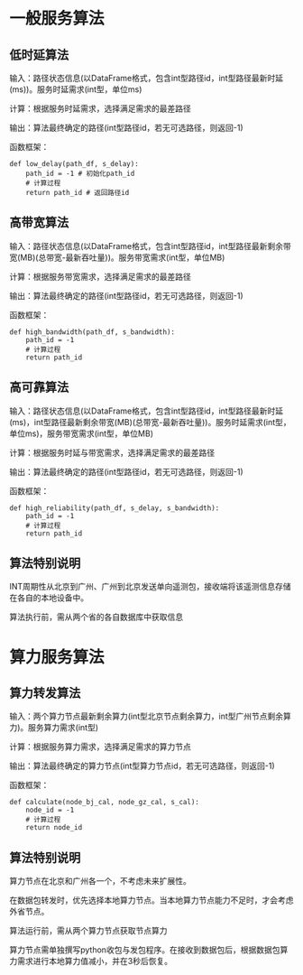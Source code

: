 
# 一般服务算法

## 低时延算法

输入：路径状态信息(以DataFrame格式，包含int型路径id，int型路径最新时延(ms))。服务时延需求(int型，单位ms)

计算：根据服务时延需求，选择满足需求的最差路径

输出：算法最终确定的路径(int型路径id，若无可选路径，则返回-1)

函数框架：

    def low_delay(path_df, s_delay):
        path_id = -1 # 初始化path_id
        # 计算过程
        return path_id # 返回路径id

## 高带宽算法

输入：路径状态信息(以DataFrame格式，包含int型路径id，int型路径最新剩余带宽(MB)(总带宽-最新吞吐量))。服务带宽需求(int型，单位MB)

计算：根据服务带宽需求，选择满足需求的最差路径

输出：算法最终确定的路径(int型路径id，若无可选路径，则返回-1)

函数框架：

    def high_bandwidth(path_df, s_bandwidth):
        path_id = -1
        # 计算过程
        return path_id

## 高可靠算法

输入：路径状态信息(以DataFrame格式，包含int型路径id，int型路径最新时延(ms)，int型路径最新剩余带宽(MB)(总带宽-最新吞吐量))。服务时延需求(int型，单位ms)，服务带宽需求(int型，单位MB)

计算：根据服务时延与带宽需求，选择满足需求的最差路径

输出：算法最终确定的路径(int型路径id，若无可选路径，则返回-1)

函数框架：

    def high_reliability(path_df, s_delay, s_bandwidth):
        path_id = -1
        # 计算过程
        return path_id

## 算法特别说明

INT周期性从北京到广州、广州到北京发送单向遥测包，接收端将该遥测信息存储在各自的本地设备中。

算法执行前，需从两个省的各自数据库中获取信息

# 算力服务算法

## 算力转发算法

输入：两个算力节点最新剩余算力(int型北京节点剩余算力，int型广州节点剩余算力)。服务算力需求(int型)

计算：根据服务算力需求，选择满足需求的算力节点

输出：算法最终确定的算力节点(int型算力节点id，若无可选路径，则返回-1)

函数框架：

    def calculate(node_bj_cal, node_gz_cal, s_cal):
        node_id = -1
        # 计算过程
        return node_id

## 算法特别说明

算力节点在北京和广州各一个，不考虑未来扩展性。

在数据包转发时，优先选择本地算力节点。当本地算力节点能力不足时，才会考虑外省节点。

算法运行前，需从两个算力节点获取节点算力

算力节点需单独撰写python收包与发包程序。在接收到数据包后，根据数据包算力需求进行本地算力值减小，并在3秒后恢复。